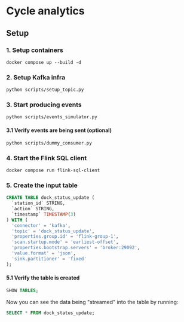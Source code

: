 # Cycle analytics

## Setup

### 1. Setup containers

```
docker compose up --build -d
```

### 2. Setup Kafka infra

```
python scripts/setup_topic.py
```

### 3. Start producing events

```
python scripts/events_simulator.py
```

#### 3.1 Verify events are being sent (optional)

```
python scripts/dummy_consumer.py
```

### 4. Start the Flink SQL client

```
docker compose run flink-sql-client
```

### 5. Create the input table

```sql
CREATE TABLE dock_status_update (
  `station_id` STRING,
  `action` STRING,
  `timestamp` TIMESTAMP(3)
) WITH (
  'connector' = 'kafka',
  'topic' = 'dock_status_update',
  'properties.group.id' = 'flink-group-1',
  'scan.startup.mode' = 'earliest-offset',
  'properties.bootstrap.servers' = 'broker:29092',
  'value.format' = 'json',
  'sink.partitioner' = 'fixed'
);
```

#### 5.1 Verify the table is created

```sql
SHOW TABLES;
```

Now you can see the data being "streamed" into the table by running:

```sql
SELECT * FROM dock_status_update;
```

